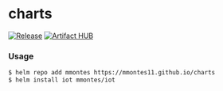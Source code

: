 # charts

[![Release](https://github.com/mmontes11/charts/workflows/Release/badge.svg)](https://github.com/mmontes11/charts/actions?query=workflow%3ARelease)
[![Artifact HUB](https://img.shields.io/endpoint?url=https://artifacthub.io/badge/repository/mmontes)](https://artifacthub.io/packages/search?repo=mmontes)

### Usage

```bash
$ helm repo add mmontes https://mmontes11.github.io/charts
$ helm install iot mmontes/iot
```
